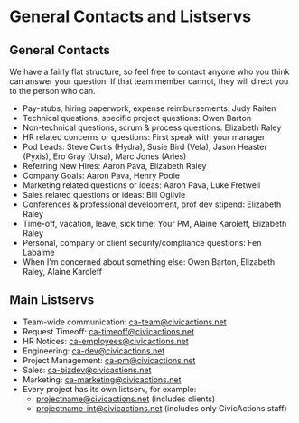 # General Contacts and Listservs

## General Contacts

We have a fairly flat structure, so feel free to contact anyone who you think can answer your question. If that team member cannot, they will direct you to the person who can.

*   Pay-stubs, hiring paperwork, expense reimbursements: Judy Raiten
*   Technical questions, specific project questions: Owen Barton
*   Non-technical questions, scrum & process questions: Elizabeth Raley
*   HR related concerns or questions: First speak with your manager
*   Pod Leads: Steve Curtis (Hydra), Susie Bird (Vela), Jason Heaster (Pyxis), Ero Gray (Ursa), Marc Jones (Aries)
*   Referring New Hires: Aaron Pava, Elizabeth Raley
*   Company Goals: Aaron Pava, Henry Poole
*   Marketing related questions or ideas: Aaron Pava, Luke Fretwell
*   Sales related questions or ideas: Bill Ogilvie
*   Conferences & professional development, prof dev stipend: Elizabeth Raley
*   Time-off, vacation, leave, sick time: Your PM, Alaine Karoleff, Elizabeth Raley
*   Personal, company or client security/compliance questions: Fen Labalme
*   When I'm concerned about something else: Owen Barton, Elizabeth Raley, Alaine Karoleff

## Main Listservs

*   Team-wide communication: ca-team@civicactions.net
*   Request Timeoff: ca-timeoff@civicactions.net
*   HR Notices: ca-employees@civicactions.net
*   Engineering: ca-dev@civicactions.net
*   Project Management: ca-pm@civicactions.net
*   Sales: ca-bizdev@civicactions.net
*   Marketing: ca-marketing@civicactions.net
*   Every project has its own listserv, for example:
    *   projectname@civicactions.net (includes clients)
    *   projectname-int@civicactions.net (includes only CivicActions staff)
